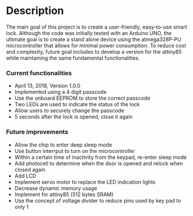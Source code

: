 # Description

The main goal of this project is to create a user-friendly, easy-to-use smart lock. Although the code was initially tested with an Arduino UNO, the ultimate goal is to create a stand alone device using the atmega328P-PU microcontroller that allows for minimal power consumption. To reduce cost and complexity, future goal includes to develop a version for the attiny85 while maintaining the same fundamental functionalities.


### Current functionalities
* April 13, 2018, Version 1.0.0
 * Implemented using a 4 digit passcode
 * Use the onboard EEPROM to store the correct passcode
 * Two LEDs are used to indicate the status of the lock
 * Allow users to securely change the passcode
 * 5 seconds after the lock is opened, close it again


### Future improvements
* Allow the chip to enter deep sleep mode
* Use button interrput to turn on the microcontroller
* Within a certain time of inactivity from the keypad, re-enter sleep mode
* Add photocell to determine when the door is opened and relock when closed again
* Add LCD
* Implement servo motor to replace the LED indication lights
* Decrease dynamic memory usage
* Implement for attiny85 (512 bytes SRAM)
* Use the concept of voltage divider to reduce pins used by key pad to only 1
